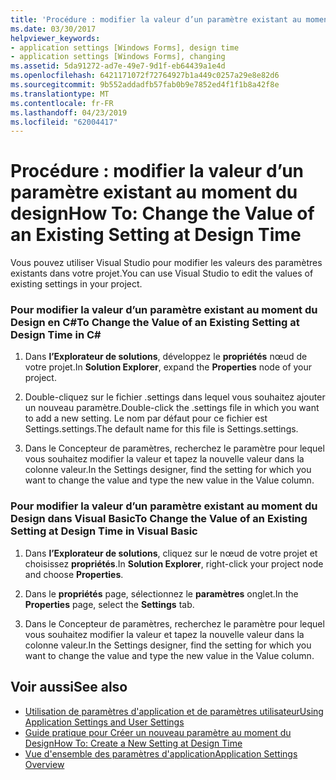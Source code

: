 ```yaml
---
title: 'Procédure : modifier la valeur d’un paramètre existant au moment du design'
ms.date: 03/30/2017
helpviewer_keywords:
- application settings [Windows Forms], design time
- application settings [Windows Forms], changing
ms.assetid: 5da91272-ad7e-49e7-9d1f-eb64439a1e4d
ms.openlocfilehash: 6421171072f72764927b1a449c0257a29e8e82d6
ms.sourcegitcommit: 9b552addadfb57fab0b9e7852ed4f1f1b8a42f8e
ms.translationtype: MT
ms.contentlocale: fr-FR
ms.lasthandoff: 04/23/2019
ms.locfileid: "62004417"
---
```

# <a name="how-to-change-the-value-of-an-existing-setting-at-design-time"></a><span data-ttu-id="588b5-102">Procédure : modifier la valeur d’un paramètre existant au moment du design</span><span class="sxs-lookup"><span data-stu-id="588b5-102">How To: Change the Value of an Existing Setting at Design Time</span></span>
<span data-ttu-id="588b5-103">Vous pouvez utiliser Visual Studio pour modifier les valeurs des paramètres existants dans votre projet.</span><span class="sxs-lookup"><span data-stu-id="588b5-103">You can use Visual Studio to edit the values of existing settings in your project.</span></span>  
  
### <a name="to-change-the-value-of-an-existing-setting-at-design-time-in-c"></a><span data-ttu-id="588b5-104">Pour modifier la valeur d’un paramètre existant au moment du Design en C\#</span><span class="sxs-lookup"><span data-stu-id="588b5-104">To Change the Value of an Existing Setting at Design Time in C\#</span></span>
  
1. <span data-ttu-id="588b5-105">Dans **l’Explorateur de solutions**, développez le **propriétés** nœud de votre projet.</span><span class="sxs-lookup"><span data-stu-id="588b5-105">In **Solution Explorer**, expand the **Properties** node of your project.</span></span>  
  
2. <span data-ttu-id="588b5-106">Double-cliquez sur le fichier .settings dans lequel vous souhaitez ajouter un nouveau paramètre.</span><span class="sxs-lookup"><span data-stu-id="588b5-106">Double-click the .settings file in which you want to add a new setting.</span></span> <span data-ttu-id="588b5-107">Le nom par défaut pour ce fichier est Settings.settings.</span><span class="sxs-lookup"><span data-stu-id="588b5-107">The default name for this file is Settings.settings.</span></span>  
  
3. <span data-ttu-id="588b5-108">Dans le Concepteur de paramètres, recherchez le paramètre pour lequel vous souhaitez modifier la valeur et tapez la nouvelle valeur dans la colonne valeur.</span><span class="sxs-lookup"><span data-stu-id="588b5-108">In the Settings designer, find the setting for which you want to change the value and type the new value in the Value column.</span></span>  
  
### <a name="to-change-the-value-of-an-existing-setting-at-design-time-in-visual-basic"></a><span data-ttu-id="588b5-109">Pour modifier la valeur d’un paramètre existant au moment du Design dans Visual Basic</span><span class="sxs-lookup"><span data-stu-id="588b5-109">To Change the Value of an Existing Setting at Design Time in Visual Basic</span></span>  
  
1. <span data-ttu-id="588b5-110">Dans **l’Explorateur de solutions**, cliquez sur le nœud de votre projet et choisissez **propriétés**.</span><span class="sxs-lookup"><span data-stu-id="588b5-110">In **Solution Explorer**, right-click your project node and choose **Properties**.</span></span>  
  
2. <span data-ttu-id="588b5-111">Dans le **propriétés** page, sélectionnez le **paramètres** onglet.</span><span class="sxs-lookup"><span data-stu-id="588b5-111">In the **Properties** page, select the **Settings** tab.</span></span>  
  
3. <span data-ttu-id="588b5-112">Dans le Concepteur de paramètres, recherchez le paramètre pour lequel vous souhaitez modifier la valeur et tapez la nouvelle valeur dans la colonne valeur.</span><span class="sxs-lookup"><span data-stu-id="588b5-112">In the Settings designer, find the setting for which you want to change the value and type the new value in the Value column.</span></span>  
  
## <a name="see-also"></a><span data-ttu-id="588b5-113">Voir aussi</span><span class="sxs-lookup"><span data-stu-id="588b5-113">See also</span></span>

- [<span data-ttu-id="588b5-114">Utilisation de paramètres d'application et de paramètres utilisateur</span><span class="sxs-lookup"><span data-stu-id="588b5-114">Using Application Settings and User Settings</span></span>](using-application-settings-and-user-settings.md)
- [<span data-ttu-id="588b5-115">Guide pratique pour Créer un nouveau paramètre au moment du Design</span><span class="sxs-lookup"><span data-stu-id="588b5-115">How To: Create a New Setting at Design Time</span></span>](how-to-create-a-new-setting-at-design-time.md)
- [<span data-ttu-id="588b5-116">Vue d'ensemble des paramètres d'application</span><span class="sxs-lookup"><span data-stu-id="588b5-116">Application Settings Overview</span></span>](application-settings-overview.md)
